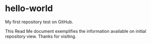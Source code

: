 # hello-world
My first repository test on GitHub.

This Read Me document exemplifies the information available on initial repository view. 
Thanks for visiting. 
